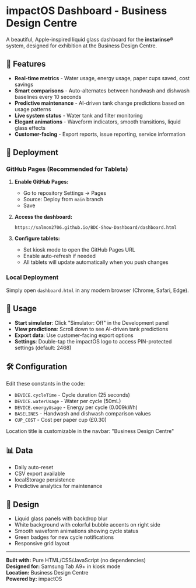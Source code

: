 # impactOS Dashboard - Business Design Centre

A beautiful, Apple-inspired liquid glass dashboard for the **instarinse®** system, designed for exhibition at the Business Design Centre.

## 🎨 Features

- **Real-time metrics** - Water usage, energy usage, paper cups saved, cost savings
- **Smart comparisons** - Auto-alternates between handwash and dishwash baselines every 10 seconds
- **Predictive maintenance** - AI-driven tank change predictions based on usage patterns
- **Live system status** - Water tank and filter monitoring
- **Elegant animations** - Waveform indicators, smooth transitions, liquid glass effects
- **Customer-facing** - Export reports, issue reporting, service information

## 📱 Deployment

### GitHub Pages (Recommended for Tablets)

1. **Enable GitHub Pages:**
   - Go to repository Settings → Pages
   - Source: Deploy from `main` branch
   - Save

2. **Access the dashboard:**
   ```
   https://salmon2706.github.io/BDC-Show-Dashboard/dashboard.html
   ```

3. **Configure tablets:**
   - Set kiosk mode to open the GitHub Pages URL
   - Enable auto-refresh if needed
   - All tablets will update automatically when you push changes

### Local Deployment

Simply open `dashboard.html` in any modern browser (Chrome, Safari, Edge).

## 🎯 Usage

- **Start simulator**: Click "Simulator: Off" in the Development panel
- **View predictions**: Scroll down to see AI-driven tank predictions
- **Export data**: Use customer-facing export options
- **Settings**: Double-tap the impactOS logo to access PIN-protected settings (default: 2468)

## 🛠 Configuration

Edit these constants in the code:
- `DEVICE.cycleTime` - Cycle duration (25 seconds)
- `DEVICE.waterUsage` - Water per cycle (50mL)
- `DEVICE.energyUsage` - Energy per cycle (0.009kWh)
- `BASELINES` - Handwash and dishwash comparison values
- `CUP_COST` - Cost per paper cup (£0.30)

Location title is customizable in the navbar: "Business Design Centre"

## 📊 Data

- Daily auto-reset
- CSV export available
- localStorage persistence
- Predictive analytics for maintenance

## 🎨 Design

- Liquid glass panels with backdrop blur
- White background with colorful bubble accents on right side
- Smooth waveform animations showing cycle status
- Green badges for new cycle notifications
- Responsive grid layout

---

**Built with:** Pure HTML/CSS/JavaScript (no dependencies)  
**Designed for:** Samsung Tab A9+ in kiosk mode  
**Location:** Business Design Centre  
**Powered by:** impactOS

